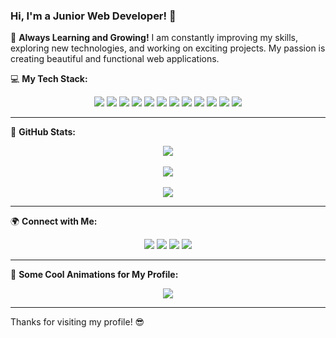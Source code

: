 ### Hi, I'm a Junior Web Developer! 👋

🚀 **Always Learning and Growing!** I am constantly improving my skills, exploring new technologies, and working on exciting projects. My passion is creating beautiful and functional web applications. 

💻 **My Tech Stack:**  
<p align="center">
  <img src="https://img.shields.io/badge/HTML5-%23E34F26.svg?style=for-the-badge&logo=html5&logoColor=white"/>
  <img src="https://img.shields.io/badge/CSS3-%231572B6.svg?style=for-the-badge&logo=css3&logoColor=white"/>
  <img src="https://img.shields.io/badge/JavaScript-%23F7DF1E.svg?style=for-the-badge&logo=javascript&logoColor=black"/>
  <img src="https://img.shields.io/badge/TypeScript-%23007ACC.svg?style=for-the-badge&logo=typescript&logoColor=white"/>
  <img src="https://img.shields.io/badge/Bootstrap-%237952B3.svg?style=for-the-badge&logo=bootstrap&logoColor=white"/>
  <img src="https://img.shields.io/badge/Sass-%23CC6699.svg?style=for-the-badge&logo=sass&logoColor=white"/>
  <img src="https://img.shields.io/badge/SCSS-%23CC6699.svg?style=for-the-badge&logo=sass&logoColor=white"/>
  <img src="https://img.shields.io/badge/React-%2361DAFB.svg?style=for-the-badge&logo=react&logoColor=black"/>
  <img src="https://img.shields.io/badge/Vite-%23646CFF.svg?style=for-the-badge&logo=vite&logoColor=white"/>
  <img src="https://img.shields.io/badge/Python-%233776AB.svg?style=for-the-badge&logo=python&logoColor=white"/>
  <img src="https://img.shields.io/badge/Git-%23F05032.svg?style=for-the-badge&logo=git&logoColor=white"/>
  <img src="https://img.shields.io/badge/GitHub-%23181717.svg?style=for-the-badge&logo=github&logoColor=white"/>
</p>

---

💊 **GitHub Stats:**
<p align="center">
  <img src="https://github-readme-stats.vercel.app/api?username=CodeArcadia-fastest&show_icons=true&theme=radical"/>
  <br><br>
  <img src="https://github-readme-streak-stats.herokuapp.com?user=CodeArcadia-fastest" />
  <br><br>
  <img src="https://github-readme-stats.vercel.app/api/top-langs/?username=CodeArcadia-fastest&layout=compact&theme=radical"/>
</p>

---

🌍 **Connect with Me:**  
<p align="center">
  <a href="https://t.me/YOUR_TELEGRAM"><img src="https://img.shields.io/badge/Telegram-2CA5E0?style=for-the-badge&logo=telegram&logoColor=white"/></a>
  <a href="https://www.linkedin.com/in/YOUR_LINKEDIN"><img src="https://img.shields.io/badge/LinkedIn-0077B5?style=for-the-badge&logo=linkedin&logoColor=white"/></a>
  <a href="https://www.youtube.com/c/YOUR_YOUTUBE"><img src="https://img.shields.io/badge/YouTube-FF0000?style=for-the-badge&logo=youtube&logoColor=white"/></a>
  <a href="https://www.instagram.com/YOUR_INSTAGRAM"><img src="https://img.shields.io/badge/Instagram-E4405F?style=for-the-badge&logo=instagram&logoColor=white"/></a>
</p>

---


🚀 **Some Cool Animations for My Profile:**
<p align="center">
  <img src="https://komarev.com/ghpvc/?username=CodeArcadia-fastest&color=brightgreen"/>
</p>

---


Thanks for visiting my profile! 😎
